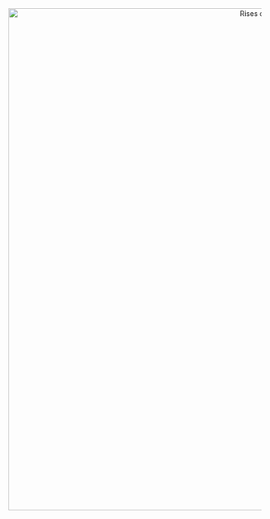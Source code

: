 

<div align="center">
  <img src="https://i.pinimg.com/originals/ac/8f/61/ac8f610d390a504026b5e7bd2b67818f.gif" width="1000" alt="Rises of moon">
</div>












